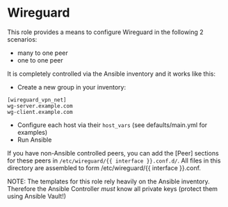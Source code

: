 # Wireguard
This role provides a means to configure Wireguard in the following 2 scenarios:

* many to one peer
* one to one peer

It is completely controlled via the Ansible inventory and it works like this:

* Create a new group in your inventory:
```
[wireguard_vpn_net]
wg-server.example.com
wg-client.example.com
```

* Configure each host via their ```host_vars``` (see defaults/main.yml for examples)
* Run Ansible

If you have non-Ansible controlled peers, you can add the [Peer] sections for
these peers in ```/etc/wireguard/{{ interface }}.conf.d/```. All files in this directory
are assembled to form /etc/wireguard/{{ interface }}.conf.

NOTE: The templates for this role rely heavily on the Ansible inventory. Therefore
the Ansible Controller _must_ know all private keys (protect them using Ansible Vault!)
